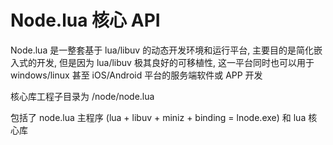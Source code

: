 # Node.lua 核心 API

Node.lua 是一整套基于 lua/libuv 的动态开发环境和运行平台, 主要目的是简化嵌入式的开发, 但是因为 lua/libuv 极其良好的可移植性, 这一平台同时也可以用于 windows/linux 甚至 iOS/Android 平台的服务端软件或 APP 开发

核心库工程子目录为 /node/node.lua

包括了 node.lua 主程序 (lua + libuv + miniz + binding = lnode.exe) 和 lua 核心库

